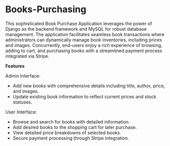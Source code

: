 # Books-Purchasing

This sophisticated Book Purchase Application leverages the power of Django as the backend framework and MySQL for robust database management. The application facilitates seamless book transactions where administrators can dynamically manage book inventories, including prices and images. Concurrently, end-users enjoy a rich experience of browsing, adding to cart, and purchasing books with a streamlined payment process integrated via Stripe.

**Features**

Admin Interface:
- Add new books with comprehensive details including title, author, price, and images.
- Update existing book information to reflect current prices and stock statuses.
  
User Interface:
- Browse and search for books with detailed information.
- Add desired books to the shopping cart for later purchase.
- View detailed price breakdowns of selected books.
- Secure payment processing through Stripe integration.
